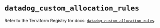 # `datadog_custom_allocation_rules`

Refer to the Terraform Registry for docs: [`datadog_custom_allocation_rules`](https://registry.terraform.io/providers/datadog/datadog/3.76.0/docs/resources/custom_allocation_rules).
